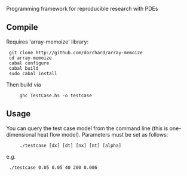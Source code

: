 Programming framework for reproducible research with PDEs

Compile
---------------------------------------------

Requires 'array-memoize' library: 

  	 git clone http://github.com/dorchard/array-memoize
	 cd array-memoize
	 cabal configure
  	 cabal build
  	 sudo cabal install

Then build via

     	 ghc TestCase.hs -o testcase

Usage
---------------------------------------------

You can query the test case model from the command line
(this is one-dimensional heat flow model). Parameters must be set 
as follows:

     	 ./testcase [dx] [dt] [nx] [nt] [alpha]

e.g.

	 ./testcase 0.05 0.05 40 200 0.006